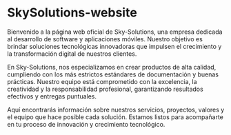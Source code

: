 # SkySolutions-website

Bienvenido a la página web oficial de Sky-Solutions, una empresa dedicada al desarrollo de software y aplicaciones móviles. Nuestro objetivo es brindar soluciones tecnológicas innovadoras que impulsen el crecimiento y la transformación digital de nuestros clientes.

En Sky-Solutions, nos especializamos en crear productos de alta calidad, cumpliendo con los más estrictos estándares de documentación y buenas prácticas. Nuestro equipo está comprometido con la excelencia, la creatividad y la responsabilidad profesional, garantizando resultados efectivos y entregas puntuales.

Aquí encontrarás información sobre nuestros servicios, proyectos, valores y el equipo que hace posible cada solución. Estamos listos para acompañarte en tu proceso de innovación y crecimiento tecnológico.

